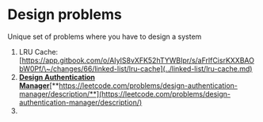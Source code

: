 # Design problems

Unique set of problems where you have to design a system

1. LRU Cache: [https://app.gitbook.com/o/AIyIS8vXFK52hTYWBIpr/s/aFrlfCisrKXXBAObW0Pf/\~/changes/66/linked-list/lru-cache](../linked-list/lru-cache.md)
2. [**Design Authentication Manager**](https://leetcode.com/problems/design-authentication-manager/)[**https://leetcode.com/problems/design-authentication-manager/description/**](https://leetcode.com/problems/design-authentication-manager/description/)
3.
